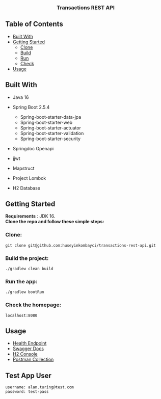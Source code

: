 <h3 align="center">Transactions REST API</h3>

<!-- TABLE OF CONTENTS -->
## Table of Contents

* [Built With](#built-with)
* [Getting Started](#getting-started)
    * [Clone](#clone)
    * [Build ](#build-the-project)
    * [Run](#run-the-app)
    * [Check](#check-the-homepage)
*  [Usage](#usage)

## Built With

* Java 16
* Spring Boot 2.5.4
  * Spring-boot-starter-data-jpa
  * Spring-boot-starter-web 
  * Spring-boot-starter-actuator
  * Spring-boot-starter-validation 
  * Spring-boot-starter-security


* Springdoc Openapi 
* jjwt 
* Mapstruct
* Project Lombok
* H2 Database
  
<!-- GETTING STARTED -->
## Getting Started

**Requirements** : JDK 16.  
**Clone the repo and follow these simple steps:**

### Clone:
```
git clone git@github.com:huseyinkombayci/transactions-rest-api.git
```

### Build the project:
```
./gradlew clean build
```

### Run the app:
```
./gradlew bootRun
```

### Check the homepage:
```
localhost:8080
```

## Usage

* [Health Endpoint](http://localhost:8080/actuator/health)
* [Swagger Docs](http://localhost:8080/swagger-ui/index.html?configUrl=/api-docs/swagger-config)
* [H2 Console](http://localhost:8080/h2-console/)
* [Postman Collection](http://localhost:8080/postman-collection.json)


## Test App User 
```
username: alan.turing@test.com
password: test-pass
```
